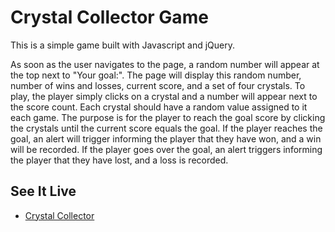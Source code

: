 # Crystal Collector Game

This is a simple game built with Javascript and jQuery.

As soon as the user navigates to the page, a random number will appear at the top next to "Your goal:". 
The page will display this random number, number of wins and losses, current score, and a set of four crystals.
To play, the player simply clicks on a crystal and a number will appear next to the score count. 
Each crystal should have a random value assigned to it each game. 
The purpose is for the player to reach the goal score by clicking the crystals until the current score equals the goal.
If the player reaches the goal, an alert will trigger informing the player that they have won, and a win will be recorded.
If the player goes over the goal, an alert triggers informing the player that they have lost, and a loss is recorded.

## See It Live

* [Crystal Collector](https://arrowfoxie.github.io/unit-4-game/)
